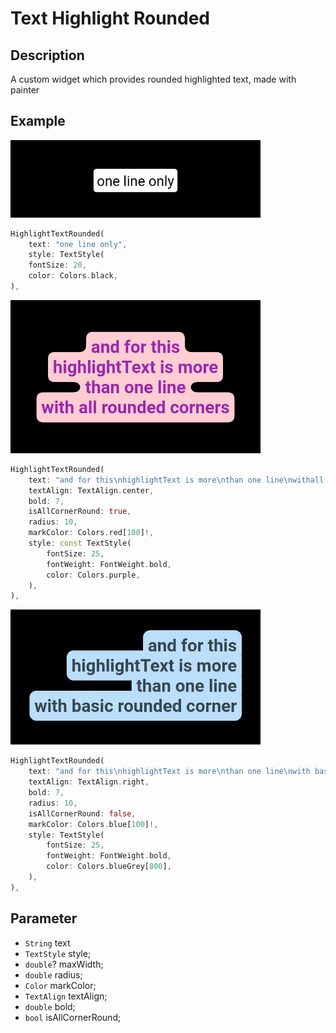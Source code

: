 # Text Highlight Rounded

## Description

A custom widget which provides rounded highlighted text, made with painter

## Example

<a href="https://github.com/arif-pandu/text_highlight_rounded/blob/main/example/1.png">
   <img src="https://github.com/arif-pandu/text_highlight_rounded/blob/main/example/1.png?raw=true" alt="example-1" width=400>
</a>


```dart
HighlightTextRounded(
    text: "one line only",
    style: TextStyle(
    fontSize: 20,
    color: Colors.black,
),
```

<a href="https://github.com/arif-pandu/text_highlight_rounded/blob/main/example/2.png">
   <img src="https://github.com/arif-pandu/text_highlight_rounded/blob/main/example/2.png?raw=true" alt="example-2" width=400>
</a>

```dart
HighlightTextRounded(
    text: "and for this\nhighlightText is more\nthan one line\nwithall rounded corners",
    textAlign: TextAlign.center,
    bold: 7,
    isAllCornerRound: true,
    radius: 10,
    markColor: Colors.red[100]!,
    style: const TextStyle(
        fontSize: 25,
        fontWeight: FontWeight.bold,
        color: Colors.purple,
    ),
),
```
<a href="https://github.com/arif-pandu/text_highlight_rounded/blob/main/example/3.png">
   <img src="https://github.com/arif-pandu/text_highlight_rounded/blob/main/example/3.png?raw=true" alt="example-3" width=400>
</a>

```dart
HighlightTextRounded(
    text: "and for this\nhighlightText is more\nthan one line\nwith basic rounded corner",
    textAlign: TextAlign.right,
    bold: 7,
    radius: 10,
    isAllCornerRound: false,
    markColor: Colors.blue[100]!,
    style: TextStyle(
        fontSize: 25,
        fontWeight: FontWeight.bold,
        color: Colors.blueGrey[800],
    ),
),
```

## Parameter
- `String` text
- `TextStyle` style;
- `double`? maxWidth;
- `double` radius;
- `Color` markColor;
- `TextAlign` textAlign;
- `double` bold;
- `bool` isAllCornerRound;


